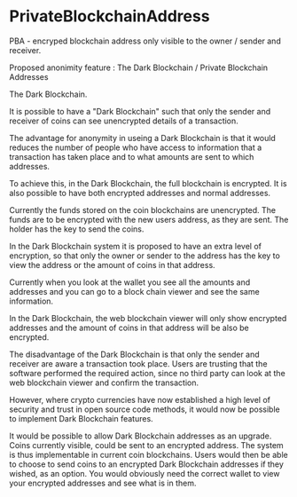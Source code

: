 PrivateBlockchainAddress
========================

PBA - encryped blockchain address only visible to the owner / sender and receiver.

Proposed anonimity feature : The Dark Blockchain / Private Blockchain Addresses


The Dark Blockchain.

It is possible to have a "Dark Blockchain" such that only the sender and receiver of coins can see unencrypted details of a transaction.

The advantage for anonymity in useing a Dark Blockchain is that it  would reduces the number of people who have access to information that a transaction has taken place and to what amounts are sent to which addresses.


To achieve this,  in the Dark Blockchain, the full blockchain is encrypted. It is also possible to have both encrypted addresses and normal addresses.
 

Currently the funds stored on the coin blockchains are unencrypted. The funds are to be encrypted with the new users address, as they are sent. The holder has the key to send the coins.

In the Dark Blockchain system it is proposed to have an extra level of encryption, so that only the owner or sender to the address has the key to view the address or the amount of coins in that address.

Currently when you look at the wallet you see all the amounts and addresses and you can go to a block chain viewer and see the same information.

In the Dark Blockchain, the web blockchain viewer will only show encrypted addresses and the amount of coins in that address will be also be encrypted.

The disadvantage of the Dark Blockchain is that only the sender and receiver are aware a transaction took place. Users are trusting that the software performed the required action, since no third party can look at the web blockchain viewer and confirm the transaction.

However, where crypto currencies have now established a high level of security and trust in open source code methods, it would now be possible to implement Dark Blockchain features.

It would be possible to allow Dark Blockchain addresses as an upgrade. Coins currently visible, could be sent to an encrypted address. The system is thus implementable in current coin blockchains. Users would then be able to choose to send coins to an encrypted Dark Blockchain addresses if they wished, as an option. You would obviously need the correct wallet to view your encrypted addresses and see what is in them.
